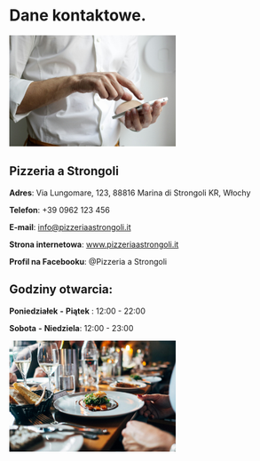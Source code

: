 # Dane kontaktowe.

<img src = "zdjecia-restauracja/photo-1512428559087-560fa5ceab42.jpeg" width=300>

## Pizzeria a Strongoli
**Adres**: Via Lungomare, 123, 88816 Marina di Strongoli KR, Włochy

**Telefon**: +39 0962 123 456

**E-mail**: info@pizzeriaastrongoli.it

**Strona internetowa**: www.pizzeriaastrongoli.it

**Profil na Facebooku**: @Pizzeria a Strongoli

## **Godziny otwarcia**:

**Poniedziałek** **-** **Piątek** : 12:00 - 22:00

**Sobota** **-** **Niedziela**: 12:00 - 23:00

<img src = "zdjecia-restauracja/photo-1414235077428-338989a2e8c0.jpeg" width=300>


